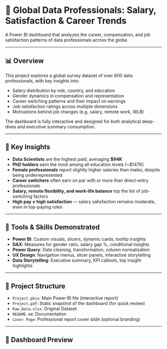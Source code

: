 # 💼 Global Data Professionals: Salary, Satisfaction & Career Trends

A Power BI dashboard that analyzes the career, compensation, and job satisfaction patterns of data professionals across the globe.

---

## 📊 Overview

This project explores a global survey dataset of over 600 data professionals, with key insights into:
- Salary distribution by role, country, and education
- Gender dynamics in compensation and representation
- Career switching patterns and their impact on earnings
- Job satisfaction ratings across multiple dimensions
- Motivations behind job changes (e.g. salary, remote work, WLB)

The dashboard is fully interactive and designed for both analytical deep-dives and executive summary consumption.

---

## 📌 Key Insights

- **Data Scientists** are the highest paid, averaging **$94K**
- **PhD holders** earn the most among all education levels (~$147K)
- **Female professionals** report slightly higher salaries than males, despite being underrepresented
- **Career switchers** often earn on par with or more than direct-entry professionals
- **Salary, remote flexibility, and work-life balance** top the list of job-switching factors
- **High pay ≠ high satisfaction** — salary satisfaction remains moderate, even in top-paying roles

---

## 🧠 Tools & Skills Demonstrated

- **Power BI**: Custom visuals, slicers, dynamic cards, tooltip insights
- **DAX**: Measures for gender ratio, salary gap %, conditional insights
- **Power Query**: Data cleaning, transformation, column normalization
- **UX Design**: Navigation menus, slicer panels, interactive storytelling
- **Data Storytelling**: Executive summary, KPI callouts, top insight highlights

---

## 📂 Project Structure

- `Project.pbix`: Main Power BI file (interactive report)
- `Project.pdf`: Static snapshot of the dashboard (for quick review)
- `Raw_Data.xlsx`: Original Dataset
- `README.md`: Documentation
- `Cover Page`: Professional report cover slide (optional branding)

---

## 📸 Dashboard Preview

> 

